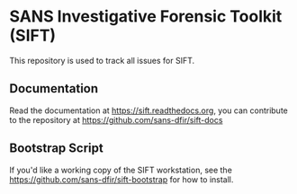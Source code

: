 # SANS Investigative Forensic Toolkit (SIFT)

This repository is used to track all issues for SIFT.

## Documentation

Read the documentation at https://sift.readthedocs.org, you can contribute to the repository at https://github.com/sans-dfir/sift-docs

## Bootstrap Script

If you'd like a working copy of the SIFT workstation, see the https://github.com/sans-dfir/sift-bootstrap for how to install.
